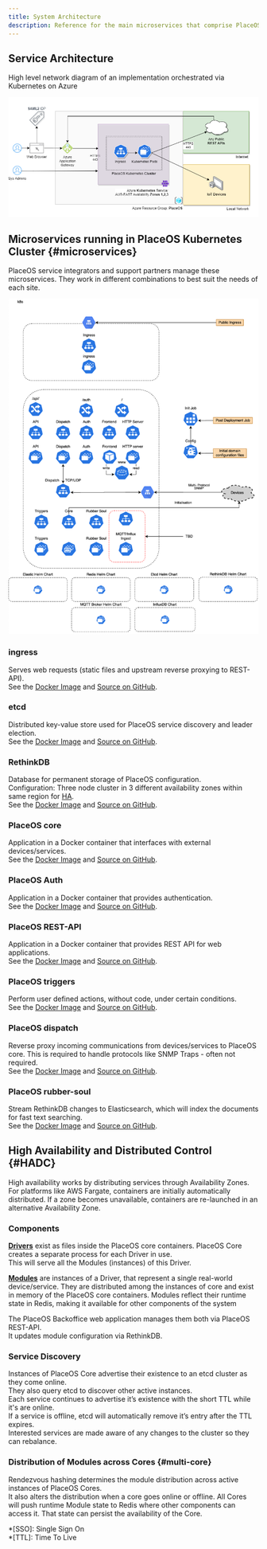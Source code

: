 ```yaml
---
title: System Architecture
description: Reference for the main microservices that comprise PlaceOS
---
```

<!-- source material gospel at https://docs.google.com/document/d/1kzQpnI_nTEUq_Qe5RApV6AkrRsqIUCyKsoPVirCt7bs/edit#heading=h.69jrquo1axlr -->

<!-- The diagrams are a placeholder. Ideally implement with Mermaid.js or equivalent. They look bad in dark theme. -->

## Service Architecture
High level network diagram of an implementation orchestrated via Kubernetes on Azure

![High level diagram](./assets/k8s-high-level.png)

## Microservices running in PlaceOS Kubernetes Cluster {#microservices}
PlaceOS service integrators and support partners manage these microservices.
They work in different combinations to best suit the needs of each site.

![Kubernetes diagram](./assets/k8s-components.png)

<!-- See the [Docker Image]() and [Source on GitHub](). -->
<!-- can rearrange as a table if needed -->

### ingress
 Serves web requests (static files and upstream reverse proxying to REST-API).  
 See the [Docker Image](https://hub.docker.com/r/yobasystems/alpine-nginx) and [Source on GitHub](https://GitHub.com/nginx/nginx).

### etcd
 Distributed key-value store used for PlaceOS service discovery and leader election.  
 See the [Docker Image](https://hub.docker.com/r/bitnami/etcd) and [Source on GitHub](https://GitHub.com/etcd-io/etcd).

### RethinkDB
 Database for permanent storage of PlaceOS configuration.  
 Configuration: Three node cluster in 3 different availability zones within same region for [HA](#HADC).  
 See the [Docker Image](https://hub.docker.com/_/rethinkdb) and [Source on GitHub](https://GitHub.com/rethinkdb/rethinkdb).

### PlaceOS core
 Application in a Docker container that interfaces with external devices/services.  
 See the [Docker Image](https://hub.docker.com/r/placeos/core) and [Source on GitHub](https://GitHub.com/PlaceOS/core).

### PlaceOS Auth
 Application in a Docker container that provides authentication.  
 See the [Docker Image](https://hub.docker.com/r/placeos/auth) and [Source on GitHub](https://GitHub.com/PlaceOS/auth).

### PlaceOS REST-API
 Application in a Docker container that provides REST API for web applications.  
 See the [Docker Image](https://hub.docker.com/r/placeos/rest-api) and [Source on GitHub](https://GitHub.com/PlaceOS/rest-api).

### PlaceOS triggers
 Perform user defined actions, without code, under certain conditions.  
 See the [Docker Image](https://hub.docker.com/r/placeos/triggers) and [Source on GitHub](https://GitHub.com/PlaceOS/triggers).

### PlaceOS dispatch
 Reverse proxy incoming communications from devices/services to PlaceOS core. 
 This is required to handle protocols like SNMP Traps - often not required.  
 See the [Docker Image](https://hub.docker.com/r/placeos/dispatch) and [Source on GitHub](https://GitHub.com/PlaceOS/dispatch).

### PlaceOS rubber-soul
 Stream RethinkDB changes to Elasticsearch, which will index the documents for fast text searching.  
 See the [Docker Image](https://hub.docker.com/r/placeos/rubber-soul) and [Source on GitHub](https://GitHub.com/PlaceOS/rubber-soul).

## High Availability and Distributed Control {#HADC}
High availability works by distributing services through Availability Zones.  
For platforms like AWS Fargate, containers are initially automatically distributed.
If a zone becomes unavailable, containers are re-launched in an alternative Availability Zone.

<!-- possibly just link, here, maybe even push this stuff over to #key-concepts -->

### Components
**[Drivers](overview/drivers.md)** exist as files inside the PlaceOS core containers.
PlaceOS Core creates a separate process for each Driver in use.  
This will serve all the Modules (instances) of this Driver.

**[Modules](overview/modules.md)** are instances of a Driver, that represent a single real-world device/service.
They are distributed among the instances of core and exist in memory of the PlaceOS core containers.
Modules reflect their runtime state in Redis, making it available for other components of the system

The PlaceOS Backoffice web application manages them both via PlaceOS REST-API.  
It updates module configuration via RethinkDB.


### Service Discovery  
Instances of PlaceOS Core advertise their existence to an etcd cluster as they come online.  
They also query etcd to discover other active instances.  
Each service continues to advertise it’s existence with the short TTL while it's are online.  
If a service is offline, etcd will automatically remove it’s entry  after the TTL expires.  
Interested services are made aware of any changes to the cluster so they can rebalance.

### Distribution of Modules across Cores {#multi-core}
Rendezvous hashing determines the module distribution across active instances of PlaceOS Cores.  
It also alters the distribution when a core goes online or offline.
All Cores will push runtime Module state to Redis where other components can access it.
That state can persist the availability of the Core.  


*[SSO]: Single Sign On  
*[TTL]: Time To Live
